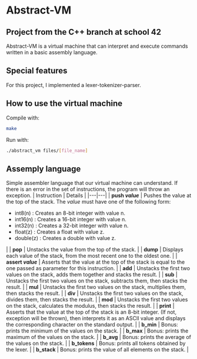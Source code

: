 # Abstract-VM
## Project from the C++ branch at school 42
Abstract-VM is a virtual machine that can interpret and execute commands written in a basic assembly language.

## Special features
For this project, I implemented a lexer-tokenizer-parser.

## How to use the virtual machine
Compile with:
```sh
make
```

Run with:
```sh
./abstract_vm files/[file_name]
```

## Assemply language
Simple assembler language that our virtual machine can understand. If there is an error in the set of instructions, the program will throw an exception.
| Instruction  |  Details |
|---|---|
| **push _value_**  | Pushes the value at the top of the stack. The _value_ must have one of the following form: <ul><li>int8(n) : Creates an 8-bit integer with value n.</li><li>int16(n) : Creates a 16-bit integer with value n.</li><li>int32(n) : Creates a 32-bit integer with value n.</li><li>float(z) : Creates a float with value z.</li><li>double(z) : Creates a double with value z.</li></ul>|
| **pop**  | Unstacks the value from the top of the stack. |
|  **dump**  |  Displays each value of the stack, from the most recent one to the oldest one. |
| **assert _value_** |  Asserts that the value at the top of the stack is equal to the one passed as parameter for this instruction. |
| **add**  |  Unstacks the first two values on the stack, adds them together and stacks the result. |
| **sub** |  Unstacks the first two values on the stack, subtracts them, then stacks the result. |
| **mul** |  Unstacks the first two values on the stack, multiplies them, then stacks the result. |
| **div** |  Unstacks the first two values on the stack, divides them, then stacks the result. |
| **mod** | Unstacks the first two values on the stack, calculates the modulus, then stacks the result. |
| **print** | Asserts that the value at the top of the stack is an 8-bit integer. (If not, exception will be thrown), then interprets it as an ASCII value and displays the corresponding character on the standard output. |
| **b_min** | Bonus: prints the minimum of the values on the stack. |
| **b_max** | Bonus: prints the maximum of the values on the stack. |
| **b_avg** | Bonus: prints the average of the values on the stack. |
| **b_tokens** | Bonus: prints all tokens obtained by the lexer. |
| **b_stack** | Bonus: prints the value of all elements on the stack. |

